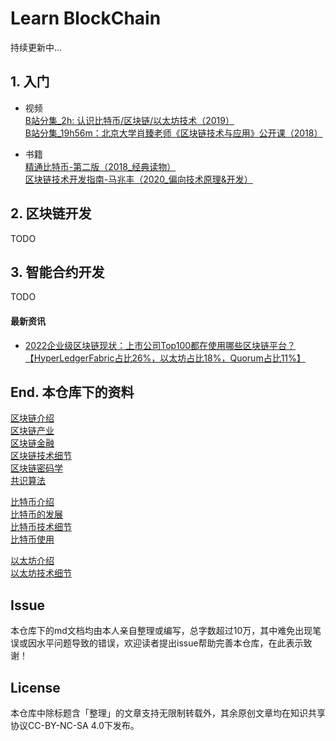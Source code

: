 # Learn BlockChain

持续更新中...

## 1. 入门

- 视频  
[B站分集_2h: 认识比特币/区块链/以太坊技术（2019）](https://www.bilibili.com/video/BV1gt411T7Tq)  
[B站分集_19h56m：北京大学肖臻老师《区块链技术与应用》公开课（2018）](https://www.bilibili.com/video/BV1Vt411X7JF)


- 书籍  
[精通比特币-第二版（2018_经典读物）](https://book.douban.com/subject/30280401/)  
[区块链技术开发指南-马兆丰（2020_偏向技术原理&开发）](https://baike.baidu.com/item/区块链技术开发指南/56688853?fr=aladdin)  

## 2. 区块链开发

TODO

## 3. 智能合约开发
TODO

#### 最新资讯  
- [2022企业级区块链现状：上市公司Top100都在使用哪些区块链平台？【HyperLedgerFabric占比26%，以太坊占比18%，Quorum占比11%】](https://www.8btc.com/article/6788632)


## End. 本仓库下的资料

[区块链介绍](./blockchain_introduce.md)  
[区块链产业](./blockchain_industries.md)  
[区块链金融](./blockchain_finance.md)  
[区块链技术细节](./blockchain_tech_detail.md)  
[区块链密码学](./cryptograph.md)  
[共识算法](./consensus.md)

[比特币介绍](./bitcoin_intro.md)  
[比特币的发展](./bitcoin_development.md)  
[比特币技术细节](./bitcoin_tech_detail.md)  
[比特币使用](./bitcoin_usage.md)  

[以太坊介绍](./ethereum_intro.md)  
[以太坊技术细节](./ethereum_tech_detail.md)


## Issue
本仓库下的md文档均由本人亲自整理或编写，总字数超过10万，其中难免出现笔误或因水平问题导致的错误，欢迎读者提出issue帮助完善本仓库，在此表示致谢！

## License
本仓库中除标题含「整理」的文章支持无限制转载外，其余原创文章均在知识共享协议CC-BY-NC-SA 4.0下发布。